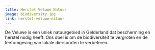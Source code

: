 ```yaml
---
title: Herstel Veluwe Natuur
image: biodiversity.jpg
link: herstel-veluwe-natuur
---
```


De Veluwe is een uniek natuurgebied in Gelderland dat bescherming en herstel nodig heeft. Ons doel is om de biodiversiteit te vergroten en de leefomgeving van lokale diersoorten te verbeteren.
